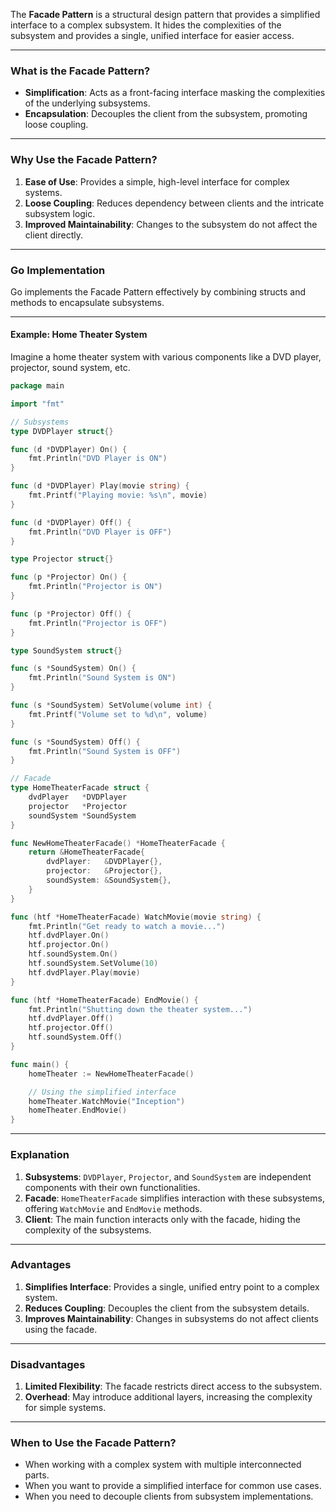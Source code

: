 The **Facade Pattern** is a structural design pattern that provides a simplified interface to a complex subsystem. It hides the complexities of the subsystem and provides a single, unified interface for easier access.

---

### **What is the Facade Pattern?**

- **Simplification**: Acts as a front-facing interface masking the complexities of the underlying subsystems.
- **Encapsulation**: Decouples the client from the subsystem, promoting loose coupling.

---

### **Why Use the Facade Pattern?**

1. **Ease of Use**: Provides a simple, high-level interface for complex systems.
2. **Loose Coupling**: Reduces dependency between clients and the intricate subsystem logic.
3. **Improved Maintainability**: Changes to the subsystem do not affect the client directly.

---

### **Go Implementation**

Go implements the Facade Pattern effectively by combining structs and methods to encapsulate subsystems.

---

#### **Example: Home Theater System**

Imagine a home theater system with various components like a DVD player, projector, sound system, etc.

```go
package main

import "fmt"

// Subsystems
type DVDPlayer struct{}

func (d *DVDPlayer) On() {
	fmt.Println("DVD Player is ON")
}

func (d *DVDPlayer) Play(movie string) {
	fmt.Printf("Playing movie: %s\n", movie)
}

func (d *DVDPlayer) Off() {
	fmt.Println("DVD Player is OFF")
}

type Projector struct{}

func (p *Projector) On() {
	fmt.Println("Projector is ON")
}

func (p *Projector) Off() {
	fmt.Println("Projector is OFF")
}

type SoundSystem struct{}

func (s *SoundSystem) On() {
	fmt.Println("Sound System is ON")
}

func (s *SoundSystem) SetVolume(volume int) {
	fmt.Printf("Volume set to %d\n", volume)
}

func (s *SoundSystem) Off() {
	fmt.Println("Sound System is OFF")
}

// Facade
type HomeTheaterFacade struct {
	dvdPlayer   *DVDPlayer
	projector   *Projector
	soundSystem *SoundSystem
}

func NewHomeTheaterFacade() *HomeTheaterFacade {
	return &HomeTheaterFacade{
		dvdPlayer:   &DVDPlayer{},
		projector:   &Projector{},
		soundSystem: &SoundSystem{},
	}
}

func (htf *HomeTheaterFacade) WatchMovie(movie string) {
	fmt.Println("Get ready to watch a movie...")
	htf.dvdPlayer.On()
	htf.projector.On()
	htf.soundSystem.On()
	htf.soundSystem.SetVolume(10)
	htf.dvdPlayer.Play(movie)
}

func (htf *HomeTheaterFacade) EndMovie() {
	fmt.Println("Shutting down the theater system...")
	htf.dvdPlayer.Off()
	htf.projector.Off()
	htf.soundSystem.Off()
}

func main() {
	homeTheater := NewHomeTheaterFacade()

	// Using the simplified interface
	homeTheater.WatchMovie("Inception")
	homeTheater.EndMovie()
}
```

---

### **Explanation**

1. **Subsystems**: `DVDPlayer`, `Projector`, and `SoundSystem` are independent components with their own functionalities.
2. **Facade**: `HomeTheaterFacade` simplifies interaction with these subsystems, offering `WatchMovie` and `EndMovie` methods.
3. **Client**: The main function interacts only with the facade, hiding the complexity of the subsystems.

---

### **Advantages**

1. **Simplifies Interface**: Provides a single, unified entry point to a complex system.
2. **Reduces Coupling**: Decouples the client from the subsystem details.
3. **Improves Maintainability**: Changes in subsystems do not affect clients using the facade.

---

### **Disadvantages**

1. **Limited Flexibility**: The facade restricts direct access to the subsystem.
2. **Overhead**: May introduce additional layers, increasing the complexity for simple systems.

---

### **When to Use the Facade Pattern?**

- When working with a complex system with multiple interconnected parts.
- When you want to provide a simplified interface for common use cases.
- When you need to decouple clients from subsystem implementations.
